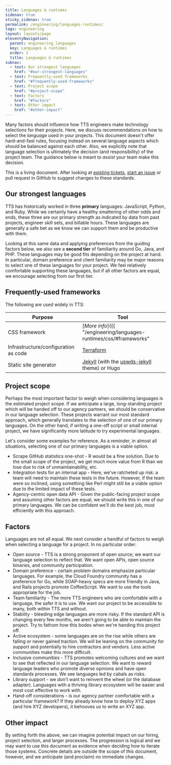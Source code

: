 ```yaml
---
title: Languages & runtimes
sidenav: true
sticky_sidenav: true
permalink: /engineering/languages-runtimes/
tags: engineering
layout: layouts/page
eleventyNavigation:
  parent: engineering_languages
  key: Languages & runtimes
  order: 1
  title: Languages & runtimes
subnav:
  - text: Our strongest languages
    href: "#our-strongest-languages"
  - text: Frequently-used frameworks
    href: "#frequently-used-frameworks"
  - text: Project scope
    href: "#project-scope"
  - text: Factors
    href: "#factors"
  - text: Other impact
    href: "#other-impact"
---
```


Many factors should influence how TTS engineers make technology selections for their projects. Here, we discuss recommendations on how to select the _language_ used in your projects. This document doesn't offer hard-and-fast rules, focusing instead on several language aspects which should be balanced against each other. Also, we explicitly note that language selection is ultimately the decision (and responsibility) of the project team. The guidance below is meant to _assist_ your team make this decision.

This is a living document. After looking at [existing tickets](https://github.com/18F/development-guide/issues), [start an issue](https://github.com/18F/development-guide/issues/new) or pull request in GitHub to suggest changes to these standards.

## Our strongest languages
TTS has historically worked in three **primary** languages: JavaScript, Python, and Ruby. While we certainly have a healthy smattering of other odds and ends, these three are our primary strength as indicated by data from past projects, engineer skill sets, and billable hours. These languages are generally a safe bet as we know we can support them and be productive with them.

Looking at this same data and applying preferences from the guiding factors below, we also see a **second tier** of familiarity around Go, Java, and PHP. These languages may be good fits depending on the project at hand. In particular, domain preference and client familiarity may be major reasons to select one of these languages for your project. We feel relatively comfortable supporting these languages, but if all other factors are equal, we encourage selecting from our first tier.

## Frequently-used frameworks
The following are used widely in TTS:

| Purpose  |  Tool  |
| ---- | ---- |
| CSS framework  |  [_More info_]({{ "/engineering/languages-runtimes/css/#frameworks" | url }})  |
| Infrastructure/configuration as code | [Terraform](https://www.terraform.io/)  |  
| Static site generator  | [Jekyll](https://jekyllrb.com/) (with the [uswds-jekyll](https://github.com/18F/uswds-jekyll) theme) or Hugo |

## Project scope
Perhaps the most important factor to weigh when considering languages is the estimated project scope. If we anticipate a large, long-standing project which will be handed off to our agency partners, we should be conservative in our language selection. These projects warrant our most standard approach, which generally translates to the selection of one of our primary languages.  On the other hand, if writing a one-off script or small internal project, we have significantly more latitude to try experimental languages.

Let's consider some examples for reference. As a reminder, in almost all situations, selecting one of our primary languages is a viable option.

* Scrape GitHub statistics one-shot - R would be a fine solution. Due to the small scope of the project, we get much more value from R than we lose due to risk of unmaintainability, etc.
* Integration tests for an internal app - Here, we've ratcheted up risk: a team will need to maintain these tests in the future. However, if the team were so inclined, using something like Perl might still be a viable option due to the limited impact of these tests.
* Agency-centric open data API - Given the public-facing project scope and assuming other factors are equal, we should write this in one of our primary languages. We can be confident we'll do the best job, most efficiently with this approach.

## Factors
Languages are not all equal. We next consider a handful of factors to weigh when selecting a language for a project. In no particular order:

* Open source - TTS is a strong proponent of open source; we want our language selection to reflect that. We want open APIs, open source binaries, and community participation.
* Domain preference - certain problem domains emphasize particular languages. For example, the Cloud Foundry community has a preference for Go, while SOAP-heavy specs are more friendly in Java, and Rails projects promote CoffeeScript. We want to use the tools appropriate for the job.
* Team familiarity - The more TTS engineers who are comfortable with a language, the safer it is to use. We want our project to be accessible to many, both within TTS and without.
* Stability - bleeding edge languages are more risky. If the standard API is changing every few months, we aren't going to be able to maintain the project. Try to fathom how this bodes when we're handing this project off.
* Active ecosystem - some languages are on the rise while others are falling or never gained traction. We will be leaning on the community for support and potentially to hire contractors and vendors. Less active communities make this more difficult.
* Inclusive communities - TTS promotes welcoming cultures and we want to see that reflected in our language selection. We want to reward language leaders who promote diverse opinions and have open standards processes. We see languages led by cabals as risks.
* Library support - we don't want to reinvent the wheel (or the database adapter). Languages with a thriving library ecosystem will be easier and most cost effective to work with.
* Hand-off considerations - is our agency partner comfortable with a particular framework? If they already know how to deploy XYZ apps (and hire XYZ developers), it behooves us to write an XYZ app.

## Other impact
By setting forth the above, we can imagine potential impact on our hiring, project selection, and larger processes. The progression is logical and we may want to use this document as evidence when deciding how to iterate those systems. Concrete details are outside the scope of this document, however, and we anticipate (and proclaim) no immediate changes.
